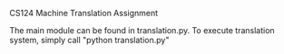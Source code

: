 CS124 Machine Translation Assignment

The main module can be found in translation.py.  To execute
translation system, simply call "python translation.py"